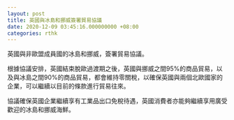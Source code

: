 ```yaml
---
layout: post
title: 英國與冰島和挪威簽署貿易協議
date: 2020-12-09 03:45:16.000000000 +08:00
categories: rthk
---
```


英國與非歐盟成員國的冰島和挪威，簽署貿易協議。

根據協議安排，英國結束脫歐過渡期之後，英國與挪威之間95%的商品貿易，以及與冰島之間90%的商品貿易，都會維持零關稅，以確保英國與兩個北歐國家的企業，可以繼續以目前的條款進行貿易往來。

協議確保英國企業繼續享有工業品出口免稅待遇，英國消費者亦能夠繼續享用廣受歡迎的冰島和挪威海鮮。
